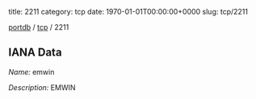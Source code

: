 title: 2211
category: tcp
date: 1970-01-01T00:00:00+0000
slug: tcp/2211

[portdb](/) / [tcp](/category/tcp.html) / 2211


## IANA Data

_Name:_ emwin

_Description:_ EMWIN

